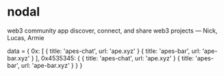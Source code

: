 # nodal
web3 community app 
discover, connect, and share web3 projects
— Nick, Lucas, Armie

data = {
    0x: [
        {
            title: 'apes-chat',
            url: 'ape.xyz'
        }
        {
            title: 'apes-bar',
            url: 'ape-bar.xyz'
        }
    ],
    0x4535345: {
         {
            title: 'apes-chat',
            url: 'ape.xyz'
        }
        {
            title: 'apes-bar',
            url: 'ape-bar.xyz'
        }
    }
}

<!-- https://lit-protocol.github.io/lit-js-sdk/api_docs_html/index.html#verifyjwt -->
<!-- verifyJwt(params: Object): Object -->
<!-- 
Object: An object with 4 keys: "verified": A boolean that represents whether or not the token verifies successfully. A true result indicates that the token was successfully verified. "header": the JWT header. "payload": the JWT payload which includes the resource being authorized, etc. "signature": A uint8array that represents the raw signature of the JWT. -->

